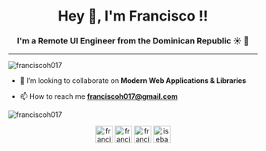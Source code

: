 <h1 align="center">Hey 👋, I'm Francisco !!</h1>
<h3 align="center">I'm a Remote UI Engineer from the Dominican Republic ☀️ 🌴</h3>
<hr/>
<p align="left"> <img src="https://komarev.com/ghpvc/?username=franciscoh017" alt="franciscoh017" /> </p>

- 👯 I’m looking to collaborate on **Modern Web Applications & Libraries**

- 📫 How to reach me **franciscoh017@gmail.com**

<img src="https://github-readme-stats.vercel.app/api?username=franciscoh017&show_icons=true" alt="franciscoh017" /> </p>

<p align="center">
<a href="https://twitter.com/franciscoh017" target="blank"><img align="center" src="https://cdn.jsdelivr.net/npm/simple-icons@3.0.1/icons/twitter.svg" alt="franciscoh017" height="35" width="35" /></a>
<a href="https://linkedin.com/in/franciscoh017" target="blank"><img align="center" src="https://cdn.jsdelivr.net/npm/simple-icons@3.0.1/icons/linkedin.svg" alt="franciscoh017" height="35" width="35" /></a>
<a href="https://fb.com/franciscoh017" target="blank"><img align="center" src="https://cdn.jsdelivr.net/npm/simple-icons@3.0.1/icons/facebook.svg" alt="franciscoh017" height="35" width="35" /></a>
<a href="https://instagram.com/franciscoh017" target="blank"><img align="center" src="https://cdn.jsdelivr.net/npm/simple-icons@3.0.1/icons/instagram.svg" alt="isebastianperez" height="35" width="35" /></a>
</p>
